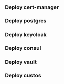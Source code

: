 ### Deploy cert-manager
### Deploy postgres
### Deploy keycloak
### Deploy consul
### Deploy vault
### Deploy custos
